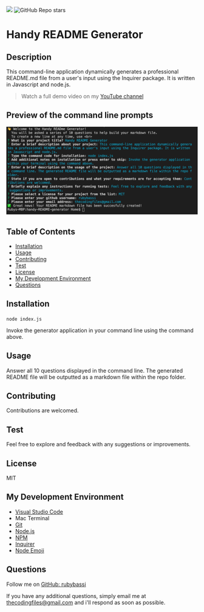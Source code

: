 ![](https://img.shields.io/badge/license-MIT-Green) ![GitHub Repo stars](https://img.shields.io/github/stars/rubybassi?style=social)

# Handy README Generator

## Description
This command-line application dynamically generates a professional README.md file from a user's input using the Inquirer package. It is written in Javascript and node.js.

> Watch a full demo video on my [YouTube channel](https://youtu.be/M6oav3l6Iko)

## Preview of the command line prompts

![Sample](develop/readme-demo.png)

## Table of Contents
- [Installation](#Installation)
- [Usage](#Usage)
- [Contributing](#Contributing)
- [Test](#Test)
- [License](#License)
- [My Development Environment](#My-Development-Environment)
- [Questions](#Questions)

## Installation
```node index.js```

Invoke the generator application in your command line using the command above.

## Usage
Answer all 10 questions displayed in the command line. The generated README file will be outputted as a markdown file within the repo folder.

## Contributing
Contributions are welcomed.

## Test
Feel free to explore and feedback with any suggestions or improvements.

## License
MIT

## My Development Environment
* [Visual Studio Code](https://code.visualstudio.com/)
* Mac Terminal
* [Git](https://git-scm.com/book/en/v2/Getting-Started-Installing-Git)
* [Node.js](https://nodejs.org/en/)
* [NPM](https://www.npmjs.com/)
* [Inquirer](https://www.npmjs.com/package/inquirer)
* [Node Emoji](https://www.npmjs.com/package/node-emoji)

## Questions
Follow me on [GitHub: rubybassi](https://github.com/rubybassi)

If you have any additional questions, simply email me at <thecodingfiles@gmail.com> and i'll respond as soon as possible.
